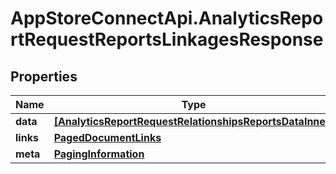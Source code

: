 # AppStoreConnectApi.AnalyticsReportRequestReportsLinkagesResponse

## Properties

Name | Type | Description | Notes
------------ | ------------- | ------------- | -------------
**data** | [**[AnalyticsReportRequestRelationshipsReportsDataInner]**](AnalyticsReportRequestRelationshipsReportsDataInner.md) |  | 
**links** | [**PagedDocumentLinks**](PagedDocumentLinks.md) |  | 
**meta** | [**PagingInformation**](PagingInformation.md) |  | [optional] 


